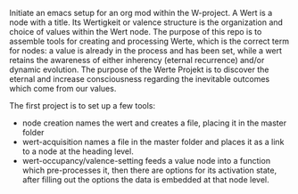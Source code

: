 Initiate an emacs setup for an org mod within the W-project. A Wert is a node with a title. Its Wertigkeit or valence structure is the organization and choice of values within the Wert node. The purpose of this repo is to assemble tools for creating and processing Werte, which is the correct term for nodes: a value is already in the process and has been set, while a wert retains the awareness of either inherency (eternal recurrence) and/or dynamic evolution. The purpose of the Werte Projekt is to discover the eternal and increase consciousness regarding the inevitable outcomes which come from our values.

The first project is to set up a few tools:
- node creation names the wert and creates a file, placing it in the master folder
- wert-acquisition names a file in the master folder and places it as a link to a node at the heading level.
- wert-occupancy/valence-setting feeds a value node into a function which pre-processes it, then there are options for its activation state, after filling out the options the data is embedded at that node level.
